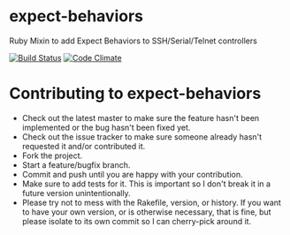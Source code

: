 # expect-behaviors
Ruby Mixin to add Expect Behaviors to SSH/Serial/Telnet controllers

[![Build Status](https://travis-ci.org/francisluong/expect-behaviors.svg?branch=master)](https://travis-ci.org/francisluong/expect-behaviors)
[![Code Climate](https://codeclimate.com/github/francisluong/expect-behaviors/badges/gpa.svg)](https://codeclimate.com/github/francisluong/expect-behaviors)

# Contributing to expect-behaviors

* Check out the latest master to make sure the feature hasn't been implemented or the bug hasn't been fixed yet.
* Check out the issue tracker to make sure someone already hasn't requested it and/or contributed it.
* Fork the project.
* Start a feature/bugfix branch.
* Commit and push until you are happy with your contribution.
* Make sure to add tests for it. This is important so I don't break it in a future version unintentionally.
* Please try not to mess with the Rakefile, version, or history. If you want to have your own version, or is otherwise necessary, that is fine, but please isolate to its own commit so I can cherry-pick around it.
